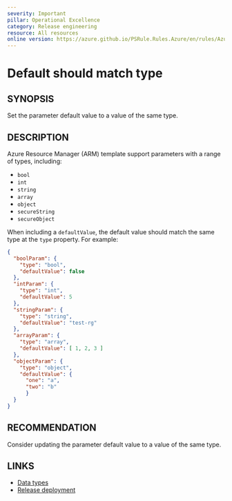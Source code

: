 ```yaml
---
severity: Important
pillar: Operational Excellence
category: Release engineering
resource: All resources
online version: https://azure.github.io/PSRule.Rules.Azure/en/rules/Azure.Template.ParameterDataTypes/
---
```


# Default should match type

## SYNOPSIS

Set the parameter default value to a value of the same type.

## DESCRIPTION

Azure Resource Manager (ARM) template support parameters with a range of types, including:

- `bool`
- `int`
- `string`
- `array`
- `object`
- `secureString`
- `secureObject`

When including a `defaultValue`, the default value should match the same type at the `type` property.
For example:

```json
{
  "boolParam": {
    "type": "bool",
    "defaultValue": false
  },
  "intParam": {
    "type": "int",
    "defaultValue": 5
  },
  "stringParam": {
    "type": "string",
    "defaultValue": "test-rg"
  },
  "arrayParam": {
    "type": "array",
    "defaultValue": [ 1, 2, 3 ]
  },
  "objectParam": {
    "type": "object",
    "defaultValue": {
      "one": "a",
      "two": "b"
      }
  }
}
```

## RECOMMENDATION

Consider updating the parameter default value to a value of the same type.

## LINKS

- [Data types](https://learn.microsoft.com/azure/azure-resource-manager/templates/template-syntax#data-types)
- [Release deployment](https://learn.microsoft.com/azure/architecture/framework/devops/release-engineering-cd#automation)
